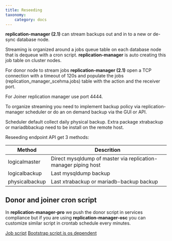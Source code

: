 ```yaml
---
title: Reseeding
taxonomy:
    category: docs
---
```


**replication-manager (2.1)** can stream backups out and in to a new or de-sync database node.

Streaming is organized around a jobs queue table on each database node that is dequeue with a cron script.
**replication-manager** is auto creating this job table on cluster nodes.

For donor node to stream  jobs **replication-manager (2.1)** open a TCP connection with a timeout of 120s and  populate the jobs (replication_manager_scehma.jobs) table with the action and the receiver port.

For Joiner replication manager use port 4444.

To organize streaming  you need to implement backup policy via replication-manager scheduler or do an on demand backup via the GUI or API.

Scheduler default collect daily physical backup. Extra package xtrabackup or mariadbbackup need to be install on the remote host.

Reseeding endpoint API get 3 methods:

| Method | Descrition |
| ---- | ------- |
| logicalmaster | Direct mysqldump of master via replication-manager piping host |
| logicalbackup | Last mysqldump backup |
| physicalbackup | Last xtrabackup or mariadb-backup backup |


## Donor and joiner cron script

In **replication-manager-pro** we push the donor script in services compliance but if you are using   **replication-manager-osc** you can customize similar script in crontab schedule every minutes.

[Job script](https://raw.githubusercontent.com/signal18/replication-manager/refs/heads/develop/share/dashboard/static/configurator/init/dbjobs_new)
[Bootstrap script is os dependent](https://github.com/signal18/replication-manager/blob/develop/share/dashboard/static/configurator/onpremise/repository/debian/mariadb/bootstrap)
